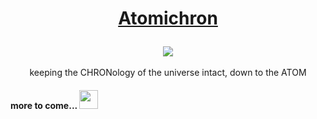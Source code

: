 <h1>
<p align="center">
  <a href="https://en.wikipedia.org/wiki/Atomichron">Atomichron</a>
</p>
</h1>
<p align="center">
  <img src="https://user-images.githubusercontent.com/103338293/162594222-2567dc36-076b-459f-aac8-e995bd870d15.gif"/>
  </br>
  </br>
  keeping the CHRONology of the universe intact, down to the ATOM
</p>

#### more to come... <img src="https://emojis.slackmojis.com/emojis/images/1531849430/4246/blob-sunglasses.gif?1531849430" width="30"/>

<!--
Favorite:
- Spotify now playing (and fun custumizing gif - cite it), and last-refresh: https://github.com/trinib/trinib
- Simple about me: https://github.com/stephenajulu/stephenajulu
- Synced parots for bottom/divider: https://github.com/ashleymavericks/ashleymavericks

Game ideas:
- Chess: https://github.com/timburgan/timburgan
- Ur: https://github.com/rossjrw/rossjrw
- Pokemon: https://github.com/HFO4/HFO4

Description:
- Visitors: https://github.com/garimasingh128/garimasingh128
- Visitors badge: https://github.com/Raymo111/Raymo111
- Views: https://github.com/dayyass/dayyass
- Social media links: https://github.com/novakcgx/novakcgx
- Octocat: https://github.com/theabbie/theabbie
- Section expand/hide: https://github.com/keshavsingh4522/keshavsingh4522
- Lastest tweet: https://github.com/mokkapps/mokkapps
- Spotify recent tracks: https://github.com/guilyx/guilyx
- Github activity: https://github.com/codestackr/codestackr
- Github metrics: https://github.com/Raymo111/Raymo111

-->
